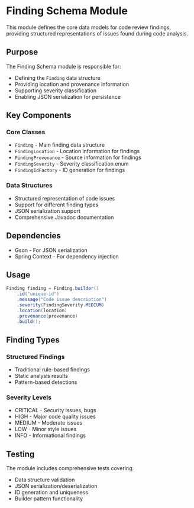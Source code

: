 # Finding Schema Module

This module defines the core data models for code review findings, providing structured representations of issues found during code analysis.

## Purpose

The Finding Schema module is responsible for:
- Defining the `Finding` data structure
- Providing location and provenance information
- Supporting severity classification
- Enabling JSON serialization for persistence

## Key Components

### Core Classes
- `Finding` - Main finding data structure
- `FindingLocation` - Location information for findings
- `FindingProvenance` - Source information for findings
- `FindingSeverity` - Severity classification enum
- `FindingIdFactory` - ID generation for findings

### Data Structures
- Structured representation of code issues
- Support for different finding types
- JSON serialization support
- Comprehensive Javadoc documentation

## Dependencies

- Gson - For JSON serialization
- Spring Context - For dependency injection

## Usage

```java
Finding finding = Finding.builder()
    .id("unique-id")
    .message("Code issue description")
    .severity(FindingSeverity.MEDIUM)
    .location(location)
    .provenance(provenance)
    .build();
```

## Finding Types

### Structured Findings
- Traditional rule-based findings
- Static analysis results
- Pattern-based detections

### Severity Levels
- CRITICAL - Security issues, bugs
- HIGH - Major code quality issues
- MEDIUM - Moderate issues
- LOW - Minor style issues
- INFO - Informational findings

## Testing

The module includes comprehensive tests covering:
- Data structure validation
- JSON serialization/deserialization
- ID generation and uniqueness
- Builder pattern functionality
